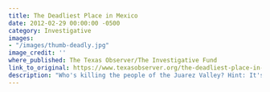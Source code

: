 ```yaml
---
title: The Deadliest Place in Mexico
date: 2012-02-29 00:00:00 -0500
category: Investigative
images:
- "/images/thumb-deadly.jpg"
image_credit: ''
where_published: The Texas Observer/The Investigative Fund
link_to_original: https://www.texasobserver.org/the-deadliest-place-in-mexico/
description: "Who's killing the people of the Juarez Valley? Hint: It's not just the drug cartels.."
---
```

